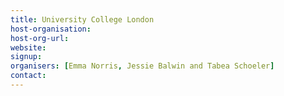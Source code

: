 ```yaml
---
title: University College London
host-organisation: 
host-org-url: 
website:
signup:
organisers: [Emma Norris, Jessie Balwin and Tabea Schoeler]
contact: 
---
```

